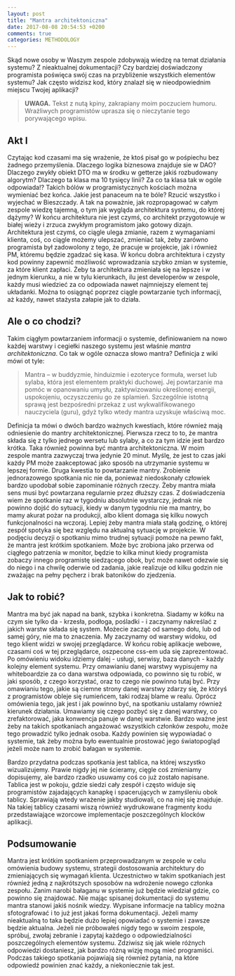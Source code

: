 ```yaml
---
layout: post
title: "Mantra architektoniczna"
date: 2017-08-08 20:54:53 +0200
comments: true
categories: METHODOLOGY
---
```

Skąd nowe osoby w Waszym zespole zdobywają wiedzę na temat działania systemu? Z nieaktualnej dokumentacji? Czy bardziej doświadczony programista poświęca swój czas na przybliżenie wszystkich elementów systemu? Jak często widzisz kod, który znalazł się w nieodpowiednim miejscu Twojej aplikacji?
<!--more-->

> <b>UWAGA.</b> Tekst z nutą kpiny, zakrapiany moim poczuciem humoru. Wrażliwych programistów uprasza się o nieczytanie tego porywającego wpisu.

## Akt I
Czytając kod czasami ma się wrażenie, że ktoś pisał go w pośpiechu bez żadnego przemyślenia. Dlaczego logika biznesowa znajduje sie w DAO? Dlaczego zwykły obiekt DTO ma w środku w getterze jakiś rozbudowany algorytm? Dlaczego ta klasa ma 10 tysięcy linii? Za co ta klasa tak w ogóle odpowiada!? Takich bólów w programistycznych kościach można wymieniać bez końca. Jakie jest panaceum na te bóle? Rzucić wszystko i wyjechać w Bieszczady. A tak na poważnie, jak rozpropagować w całym zespole wiedzę tajemną, o tym jak wygląda architektura systemu, do której dążymy? W końcu architektura nie jest czymś, co architekt przygotowuje w białej wieży i zrzuca zwykłym programistom jako gotowy dizajn. Architektura jest czymś, co ciągle ulega zmianie, razem z wymaganiami klienta, coś, co ciągle możemy ulepszać, zmieniać tak, żeby zarówno programista był zadowolony z tego, że pracuje w projekcie, jak i również PM, któremu będzie zgadzać się kasa. W końcu dobra architektura i czysty kod powinny zapewnić możliwość wprowadzania szybko zmian w systemie, za które klient zapłaci. Żeby ta architektura zmieniała się na lepsze i w jednym kierunku, a nie w tylu kierunkach, ilu jest developerów w zespole, każdy musi wiedzieć za co odpowiada nawet najmniejszy element tej układanki. Można to osiągnąć poprzez ciągle powtarzanie tych informacji, aż każdy, nawet stażysta załapie jak to działa.

## Ale o co chodzi?
Takim ciągłym powtarzaniem informacji o systemie, definiowaniem na nowo każdej warstwy i cegiełki naszego systemu jest właśnie _mantra architektoniczna_. Co tak w ogóle oznacza słowo mantra? Definicja z wiki mówi ot tyle:

> Mantra – w buddyzmie, hinduizmie i ezoteryce formuła, werset lub sylaba, która jest elementem praktyki duchowej. Jej powtarzanie ma pomóc w opanowaniu umysłu, zaktywizowaniu określonej energii, uspokojeniu, oczyszczeniu go ze splamień. Szczególnie istotną sprawą jest bezpośredni przekaz z ust wykwalifikowanego nauczyciela (guru), gdyż tylko wtedy mantra uzyskuje właściwą moc.

Definicja ta mówi o dwóch bardzo ważnych kwestiach, które również mają odniesienie do mantry architektonicznej. Pierwsza rzecz to to, że mantra składa się z tylko jednego wersetu lub sylaby, a co za tym idzie jest bardzo krótka. Taka również powinna być mantra architektoniczna. W moim zespole mantra zazwyczaj trwa jedynie 20 minut. Myślę, że jest to czas jaki każdy PM może zaakceptować jako sposób na utrzymanie systemu w lepszej formie. Druga kwestia to powtarzanie mantry. Zrobienie jednorazowego spotkania nic nie da, ponieważ niedoskonały człowiek bardzo upodobał sobie zapominanie różnych rzeczy. Żeby mantra miała sens musi być powtarzana regularnie przez dłuższy czas. Z doświadczenia wiem że spotkanie raz w tygodniu absolutnie wystarczy, jednak nie powinno dojść do sytuacji, kiedy w danym tygodniu nie ma mantry, bo mamy akurat pożar na produkcji, albo klient domaga się kilku nowych funkcjonalności na wczoraj. Lepiej żeby mantra miała stałą godzinę, o której zespół spotyka się bez względu na aktualną sytuację w projekcie. W podjęciu decyzji o spotkaniu mimo
trudnej sytuacji pomoże na pewno fakt, że mantra jest krótkim spotkaniem. Może byc zrobiona jako przerwa od ciągłego patrzenia w monitor, będzie to kilka minut kiedy programista zobaczy innego programistę siedzącego obok, być może nawet odezwie się do niego i na chwilę oderwie od zadania, jakie realizuje od kilku godzin nie zważając na pełny pęcherz i brak batoników do zjedzenia.

## Jak to robić?
Mantra ma być jak napad na bank, szybka i konkretna. Siadamy w kółku na czym sie tylko da - krzesła, podłoga, pośladki - i zaczynamy nakreślać z jakich warstw składa się system. Możecie zacząć od samego dołu, lub od samej góry, nie ma to znaczenia. My zaczynamy od warstwy widoku, od tego klient widzi w swojej przeglądarce. W końcu robię aplikacje webowe,
czasami coś w tej przeglądarce, oszpecone css-em uda się zaprezentować. Po omówieniu widoku idziemy dalej - usługi, serwisy, baza danych - każdy kolejny element systemu. Przy omawianiu danej warstwy wypisujemy na whiteboardzie za co dana warstwa odpowiada, co powinno się tu robić, w jaki  sposób, z czego korzystać, oraz to czego nie powinno tutaj być. Przy omawianiu tego, jakie są ciemne strony danej warstwy zdarzy się, że któryś z programistów obleje się rumieńcem, taki rodzaj blame w realu. Oprócz omówienia tego, jak jest i jak powinno być, na spotkaniu ustalamy również kierunek działania. Umawiamy się czego pozbyć się z danej warstwy, co zrefaktorować, jaka konwencja panuje w danej warstwie. Bardzo ważne jest żeby na takich spotkaniach angażować wszystkich członków zespołu, może tego prowadzić tylko jednak osoba. Każdy powinien się wypowiadać o systemie, tak żeby można było ewentualnie prostować jego światopogląd jeżeli może nam to zrobić
bałagan w systemie.

Bardzo przydatna podczas spotkania jest tablica, na której wszystko wizualizujemy. Prawie nigdy jej nie ścieramy, cięgle coś zmieniamy dopisujemy, ale bardzo rzadko usuwamy coś co już zostało napisane. Tablica jest w pokoju, gdzie siedzi cały zespół i często widuje się programistów zajadających kanapkę i spacerujących w zamyśleniu obok tablicy. Sprawiają wtedy wrażenie jakby studiowali, co na niej się znajduje. Na takiej tablicy czasami wiszą również wydrukowane fragmenty kodu przedstawiające wzorcowe implementacje poszczególnych klocków aplikacji.

## Podsumowanie
Mantra jest krótkim spotkaniem przeprowadzanym w zespole w celu omówienia budowy systemu, strategii dostosowania architektury do zmieniających się wymagań klienta. Uczestnictwo w takim spotkaniach jest również jedną z najkrótszych sposobów na wdrożenie nowego członka zespołu. Zanim narobi bałaganu w systemie już będzie wiedział gdzie, co powinno się znajdować. Nie mając spisanej dokumentacji do systemu mantra stanowi jakiś nośnik wiedzy. Wypisane informacje na tablicy można sfotografować i to już jest jakaś forma dokumentacji. Jeżeli mamy nieaktualną to taka będzie dużo lepiej opowiadać o systemie i zawsze będzie aktualna. Jeżeli nie próbowałeś nigdy tego w swoim zespole, spróbuj, zwołaj zebranie i zapytaj każdego o odpowiedzialności poszczególnych elementów systemu. Zdziwisz się jak wiele różnych odpowiedzi dostaniesz, jak bardzo różną wizję mogą mieć programiści. Podczas takiego spotkania pojawiają się również pytania, na które odpowiedź powinien znać każdy, a niekoniecznie tak jest.

